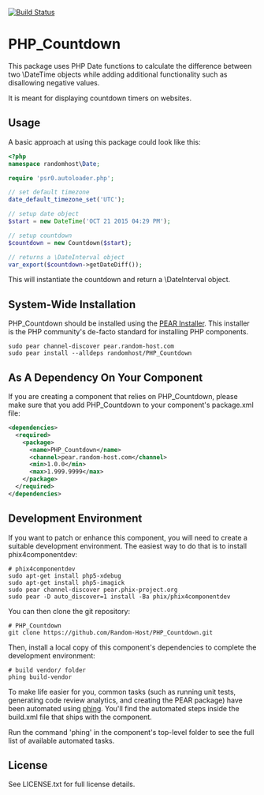 [![Build Status](https://travis-ci.org/Random-Host/PHP_Countdown.svg)](https://travis-ci.org/Random-Host/PHP_Countdown)

PHP_Countdown
=============

This package uses PHP Date functions to calculate the difference between two
\DateTime objects while adding additional functionality such as disallowing
negative values.

It is meant for displaying countdown timers on websites.

Usage
-----

A basic approach at using this package could look like this:

```php
<?php
namespace randomhost\Date;

require 'psr0.autoloader.php';

// set default timezone
date_default_timezone_set('UTC');

// setup date object
$start = new DateTime('OCT 21 2015 04:29 PM');

// setup countdown
$countdown = new Countdown($start);

// returns a \DateInterval object
var_export($countdown->getDateDiff());
```

This will instantiate the countdown and return a \DateInterval object.

System-Wide Installation
------------------------

PHP_Countdown should be installed using the [PEAR Installer](http://pear.php.net).
This installer is the PHP community's de-facto standard for installing PHP
components.

    sudo pear channel-discover pear.random-host.com
    sudo pear install --alldeps randomhost/PHP_Countdown

As A Dependency On Your Component
---------------------------------

If you are creating a component that relies on PHP_Countdown, please make sure that
you add PHP_Countdown to your component's package.xml file:

```xml
<dependencies>
  <required>
    <package>
      <name>PHP_Countdown</name>
      <channel>pear.random-host.com</channel>
      <min>1.0.0</min>
      <max>1.999.9999</max>
    </package>
  </required>
</dependencies>
```

Development Environment
-----------------------

If you want to patch or enhance this component, you will need to create a
suitable development environment. The easiest way to do that is to install
phix4componentdev:

    # phix4componentdev
    sudo apt-get install php5-xdebug
    sudo apt-get install php5-imagick
    sudo pear channel-discover pear.phix-project.org
    sudo pear -D auto_discover=1 install -Ba phix/phix4componentdev

You can then clone the git repository:

    # PHP_Countdown
    git clone https://github.com/Random-Host/PHP_Countdown.git

Then, install a local copy of this component's dependencies to complete the
development environment:

    # build vendor/ folder
    phing build-vendor

To make life easier for you, common tasks (such as running unit tests,
generating code review analytics, and creating the PEAR package) have been
automated using [phing](http://phing.info).  You'll find the automated steps
inside the build.xml file that ships with the component.

Run the command 'phing' in the component's top-level folder to see the full list
of available automated tasks.

License
-------

See LICENSE.txt for full license details.
